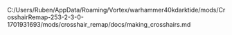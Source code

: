 C:/Users/Ruben/AppData/Roaming/Vortex/warhammer40kdarktide/mods/CrosshairRemap-253-2-3-0-1701931693/mods/crosshair_remap/docs/making_crosshairs.md